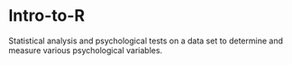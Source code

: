 # Intro-to-R
Statistical analysis and psychological tests on a data set to determine and measure various psychological variables.
